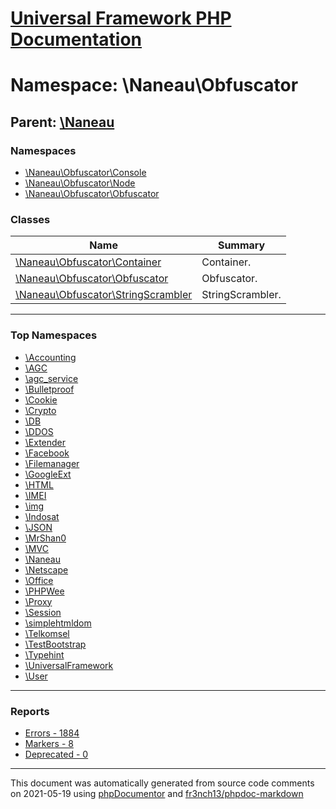 # [Universal Framework PHP Documentation](../home.md)

# Namespace: \Naneau\Obfuscator
## Parent: [\Naneau](../namespaces/Naneau.md)
### Namespaces
* [\Naneau\Obfuscator\Console](../namespaces/Naneau.Obfuscator.Console.md)
* [\Naneau\Obfuscator\Node](../namespaces/Naneau.Obfuscator.Node.md)
* [\Naneau\Obfuscator\Obfuscator](../namespaces/Naneau.Obfuscator.Obfuscator.md)
### Classes
| Name | Summary |
| ---- | ------- |
| [\Naneau\Obfuscator\Container](../classes/Naneau.Obfuscator.Container.md) | Container. |
| [\Naneau\Obfuscator\Obfuscator](../classes/Naneau.Obfuscator.Obfuscator.md) | Obfuscator. |
| [\Naneau\Obfuscator\StringScrambler](../classes/Naneau.Obfuscator.StringScrambler.md) | StringScrambler. |

---

### Top Namespaces

* [\Accounting](../namespaces/Accounting.md)
* [\AGC](../namespaces/AGC.md)
* [\agc_service](../namespaces/agc_service.md)
* [\Bulletproof](../namespaces/Bulletproof.md)
* [\Cookie](../namespaces/Cookie.md)
* [\Crypto](../namespaces/Crypto.md)
* [\DB](../namespaces/DB.md)
* [\DDOS](../namespaces/DDOS.md)
* [\Extender](../namespaces/Extender.md)
* [\Facebook](../namespaces/Facebook.md)
* [\Filemanager](../namespaces/Filemanager.md)
* [\GoogleExt](../namespaces/GoogleExt.md)
* [\HTML](../namespaces/HTML.md)
* [\IMEI](../namespaces/IMEI.md)
* [\img](../namespaces/img.md)
* [\Indosat](../namespaces/Indosat.md)
* [\JSON](../namespaces/JSON.md)
* [\MrShan0](../namespaces/MrShan0.md)
* [\MVC](../namespaces/MVC.md)
* [\Naneau](../namespaces/Naneau.md)
* [\Netscape](../namespaces/Netscape.md)
* [\Office](../namespaces/Office.md)
* [\PHPWee](../namespaces/PHPWee.md)
* [\Proxy](../namespaces/Proxy.md)
* [\Session](../namespaces/Session.md)
* [\simplehtmldom](../namespaces/simplehtmldom.md)
* [\Telkomsel](../namespaces/Telkomsel.md)
* [\TestBootstrap](../namespaces/TestBootstrap.md)
* [\Typehint](../namespaces/Typehint.md)
* [\UniversalFramework](../namespaces/UniversalFramework.md)
* [\User](../namespaces/User.md)

---

### Reports
* [Errors - 1884](../reports/errors.md)
* [Markers - 8](../reports/markers.md)
* [Deprecated - 0](../reports/deprecated.md)

---

This document was automatically generated from source code comments on 2021-05-19 using [phpDocumentor](http://www.phpdoc.org/) and [fr3nch13/phpdoc-markdown](https://github.com/fr3nch13/phpdoc-markdown)
